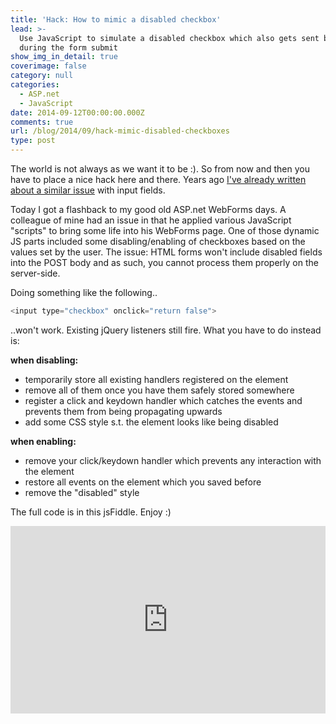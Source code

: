 ```yaml
---
title: 'Hack: How to mimic a disabled checkbox'
lead: >-
  Use JavaScript to simulate a disabled checkbox which also gets sent back
  during the form submit
show_img_in_detail: true
coverimage: false
category: null
categories:
  - ASP.net
  - JavaScript
date: 2014-09-12T00:00:00.000Z
comments: true
url: /blog/2014/09/hack-mimic-disabled-checkboxes
type: post
---
```


The world is not always as we want it to be :). So from now and then you have to place a nice hack here and there. Years ago [I've already written about a similar issue](/blog/2008/09/revised-changed-values-of-readonly-and/) with input fields.

Today I got a flashback to my good old ASP.net WebForms days. A colleague of mine had an issue in that he applied various JavaScript "scripts" to bring some life into his WebForms page. One of those dynamic JS parts included some disabling/enabling of checkboxes based on the values set by the user. The issue: HTML forms won't include disabled fields into the POST body and as such, you cannot process them properly on the server-side.

Doing something like the following..

```javascript
<input type="checkbox" onclick="return false">
```

..won't work. Existing jQuery listeners still fire. What you have to do instead is:

**when disabling:**

- temporarily store all existing handlers registered on the element
- remove all of them once you have them safely stored somewhere
- register a click and keydown handler which catches the events and prevents them from being propagating upwards
- add some CSS style s.t. the element looks like being disabled

**when enabling:**

- remove your click/keydown handler which prevents any interaction with the element
- restore all events on the element which you saved before
- remove the "disabled" style

The full code is in this jsFiddle. Enjoy :)

<iframe width="100%" height="300" src="http://jsfiddle.net/juristr/uqq3o00k/10/embedded/" allowfullscreen="allowfullscreen" frameborder="0"> </iframe>

